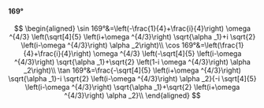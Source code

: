#### 169°

$$
\begin{aligned}
\sin 169°&=\left(-\frac{1}{4}+\frac{i}{4}\right) \omega ^{4/3} \left(\sqrt[4]{5} \left(i+\omega ^{4/3}\right) \sqrt{\alpha _1}+i \sqrt{2} \left(i-\omega ^{4/3}\right)
\alpha _2\right)\\
\cos 169°&=\left(\frac{1}{4}+\frac{i}{4}\right) \omega ^{4/3} \left(-\sqrt[4]{5} \left(i-\omega ^{4/3}\right) \sqrt{\alpha _1}+\sqrt{2} \left(1-i \omega ^{4/3}\right)
\alpha _2\right)\\
\tan 169°&=\frac{-\sqrt[4]{5} \left(i+\omega ^{4/3}\right) \sqrt{\alpha _1}-i \sqrt{2} \left(i-\omega ^{4/3}\right) \alpha _2}{-i \sqrt[4]{5} \left(i-\omega ^{4/3}\right)
\sqrt{\alpha _1}+\sqrt{2} \left(i+\omega ^{4/3}\right) \alpha _2}\\
\end{aligned}
$$

